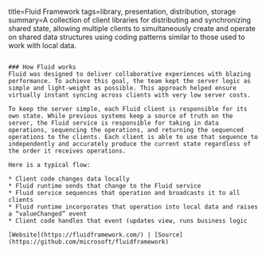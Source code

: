 title=Fluid Framework
tags=library, presentation, distribution, storage
summary=A collection of client libraries for distributing and synchronizing shared state, allowing multiple clients to simultaneously create and operate on shared data structures using coding patterns similar to those used to work with local data.
~~~~~~

### How Fluid works
Fluid was designed to deliver collaborative experiences with blazing performance. To achieve this goal, the team kept the server logic as simple and light-weight as possible. This approach helped ensure virtually instant syncing across clients with very low server costs.

To keep the server simple, each Fluid client is responsible for its own state. While previous systems keep a source of truth on the server, the Fluid service is responsible for taking in data operations, sequencing the operations, and returning the sequenced operations to the clients. Each client is able to use that sequence to independently and accurately produce the current state regardless of the order it receives operations.

Here is a typical flow:

* Client code changes data locally
* Fluid runtime sends that change to the Fluid service
* Fluid service sequences that operation and broadcasts it to all clients
* Fluid runtime incorporates that operation into local data and raises a “valueChanged” event
* Client code handles that event (updates view, runs business logic

[Website](https://fluidframework.com/) | [Source](https://github.com/microsoft/fluidframework)
